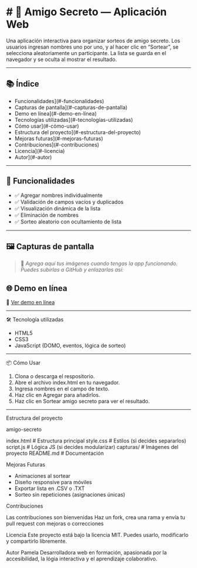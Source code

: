 <h1> # 🎁 Amigo Secreto — Aplicación Web </h1>

Una aplicación interactiva para organizar sorteos de amigo secreto. Los usuarios ingresan nombres uno por uno, y al hacer clic en “Sortear”, se selecciona aleatoriamente un participante. La lista se guarda en el navegador y se oculta al mostrar el resultado.

---

## 📚 Índice

- Funcionalidades](#-funcionalidades)
- Capturas de pantalla](#-capturas-de-pantalla)
- Demo en línea](#-demo-en-línea)
- Tecnologías utilizadas](#️-tecnologías-utilizadas)
- Cómo usar](#-cómo-usar)
- Estructura del proyecto](#-estructura-del-proyecto)
- Mejoras futuras](#-mejoras-futuras)
- Contribuciones](#-contribuciones)
- Licencia](#-licencia)
- Autor](#-autor)

---

## 🚀 Funcionalidades

- ✅ Agregar nombres individualmente
- ✅ Validación de campos vacíos y duplicados
- ✅ Visualización dinámica de la lista
- ✅ Eliminación de nombres
- ✅ Sorteo aleatorio con ocultamiento de lista
  
---

## 🖼️ Capturas de pantalla

> 📌 *Agrega aquí tus imágenes cuando tengas la app funcionando. Puedes subirlas a GitHub y enlazarlas así:*

 ## 🌐 Demo en línea

🔗 [Ver demo en línea](https://tu-usuario.github.io/amigo-secreto)
 
---

🛠️ Tecnología utilizadas

- HTML5
- CSS3
- JavaScript (DOMO, eventos, lógica de sorteo)

---

📦 Cómo Usar

1. Clona o descarga el respositorio.
2. Abre el archivo index.html en tu navegador.
3. Ingresa nombres en el campo de texto.
4. Haz clic en Agregar para añadirlos.
5. Haz clic en Sortear amigo secreto para ver el resultado.

---

Estructura del proyecto

amigo-secreto

index.html       # Estructura principal
style.css        # Estilos (si decides separarlos)
script.js        # Lógica JS (si decides modularizar)
capturas/        # Imágenes del proyecto
README.md        # Documentación




Mejoras Futuras

- Animaciones al sortear
- Diseño responsive para móviles
- Exportar lista en .CSV o .TXT
- Sorteo sin repeticiones (asignaciones únicas)


Contribuciones

Las contribuciones son bienvenidas
Haz un fork, crea una rama y envía tu pull request con mejoras o correcciones

Licencia
Este proyecto está bajo la licencia MIT.
Puedes usarlo, modificarlo y compartirlo libremente.

Autor
Pamela
Desarrolladora web en formación, apasionada por la accesibilidad, la lógia interactiva y el aprendizaje colaborativo.


